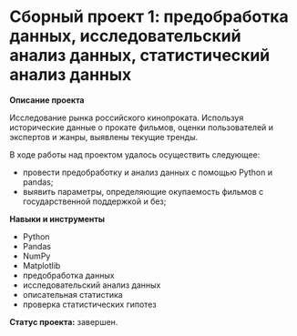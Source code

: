 # Сборный проект 1: предобработка данных, исследовательский анализ данных, статистический анализ данных

**Описание проекта**

Исследование рынка российского кинопроката. Используя исторические данные о прокате фильмов, оценки пользователей и экспертов и жанры, выявлены текущие тренды. 

В ходе работы над проектом удалось осуществить следующее:
- провести предобработку и анализ данных с помощью Python и pandas;
- выявить параметры, определяющие окупаемость фильмов с государственной поддержкой и без;


**Навыки и инструменты**

- Python
- Pandas
- NumPy
- Matplotlib
- предобработка данных
- исследовательский анализ данных
- описательная статистика
- проверка статистических гипотез

**Статус проекта:** завершен.
